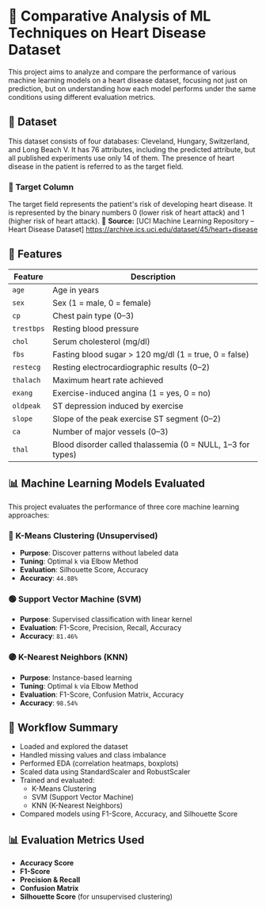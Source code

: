 # 🧠 Comparative Analysis of ML Techniques on Heart Disease Dataset
This project aims to analyze and compare the performance of various machine learning models on a heart disease dataset, focusing not just on prediction, but on understanding how each model performs under the same conditions using different evaluation metrics.

## 📁 Dataset
This dataset consists of four databases: Cleveland, Hungary, Switzerland, and Long Beach V. It has 76 attributes, including the predicted attribute, but all published experiments use only 14 of them. The presence of heart disease in the patient is referred to as the target field.

### 🎯 Target Column
The target field represents the patient's risk of developing heart disease. It is represented by the binary numbers 0 (lower risk of heart attack) and 1 (higher risk of heart attack). 📌 **Source:** [UCI Machine Learning Repository – Heart Disease Dataset] https://archive.ics.uci.edu/dataset/45/heart+disease

## 🧬 Features
| Feature     | Description                                                                 |
|-------------|-----------------------------------------------------------------------------|
| `age`       | Age in years                                                                |
| `sex`       | Sex (1 = male, 0 = female)                                                  |
| `cp`        | Chest pain type (0–3)                                                       |
| `trestbps`  | Resting blood pressure                                                      |
| `chol`      | Serum cholesterol (mg/dl)                                                   |
| `fbs`       | Fasting blood sugar > 120 mg/dl (1 = true, 0 = false)                       |
| `restecg`   | Resting electrocardiographic results (0–2)                                  |
| `thalach`   | Maximum heart rate achieved                                                 |
| `exang`     | Exercise-induced angina (1 = yes, 0 = no)                                   |
| `oldpeak`   | ST depression induced by exercise                                           |
| `slope`     | Slope of the peak exercise ST segment (0–2)                                 |
| `ca`        | Number of major vessels (0–3)                                               |
| `thal`      | Blood disorder called thalassemia (0 = NULL, 1–3 for types)                 |

## 📊 Machine Learning Models Evaluated
This project evaluates the performance of three core machine learning approaches:

### 🔵 K-Means Clustering (Unsupervised)
- **Purpose**: Discover patterns without labeled data
- **Tuning**: Optimal `k` via Elbow Method
- **Evaluation**: Silhouette Score, Accuracy  
- **Accuracy**: `44.88%`

### 🟢 Support Vector Machine (SVM)
- **Purpose**: Supervised classification with linear kernel
- **Evaluation**: F1-Score, Precision, Recall, Accuracy  
- **Accuracy**: `81.46%`

### 🟣 K-Nearest Neighbors (KNN)
- **Purpose**: Instance-based learning
- **Tuning**: Optimal `k` via Elbow Method
- **Evaluation**: F1-Score, Confusion Matrix, Accuracy  
- **Accuracy**: `98.54%`

## 🧪 Workflow Summary
- Loaded and explored the dataset
- Handled missing values and class imbalance
- Performed EDA (correlation heatmaps, boxplots)
- Scaled data using StandardScaler and RobustScaler
- Trained and evaluated:
  - K-Means Clustering
  - SVM (Support Vector Machine)
  - KNN (K-Nearest Neighbors)
- Compared models using F1-Score, Accuracy, and Silhouette Score

## 📊 Evaluation Metrics Used
- **Accuracy Score**
- **F1-Score**
- **Precision & Recall**
- **Confusion Matrix**
- **Silhouette Score** (for unsupervised clustering)
